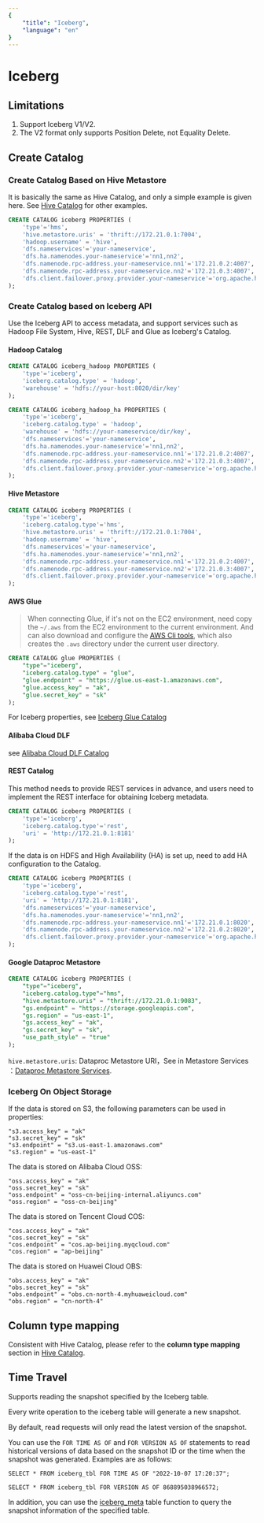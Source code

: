 ```yaml
---
{
    "title": "Iceberg",
    "language": "en"
}
---
```


<!-- 
Licensed to the Apache Software Foundation (ASF) under one
or more contributor license agreements.  See the NOTICE file
distributed with this work for additional information
regarding copyright ownership.  The ASF licenses this file
to you under the Apache License, Version 2.0 (the
"License"); you may not use this file except in compliance
with the License.  You may obtain a copy of the License at

  http://www.apache.org/licenses/LICENSE-2.0

Unless required by applicable law or agreed to in writing,
software distributed under the License is distributed on an
"AS IS" BASIS, WITHOUT WARRANTIES OR CONDITIONS OF ANY
KIND, either express or implied.  See the License for the
specific language governing permissions and limitations
under the License.
-->


# Iceberg

## Limitations

1. Support Iceberg V1/V2.
2. The V2 format only supports Position Delete, not Equality Delete.

## Create Catalog

### Create Catalog Based on Hive Metastore

It is basically the same as Hive Catalog, and only a simple example is given here. See [Hive Catalog](./hive.md) for other examples.

```sql
CREATE CATALOG iceberg PROPERTIES (
    'type'='hms',
    'hive.metastore.uris' = 'thrift://172.21.0.1:7004',
    'hadoop.username' = 'hive',
    'dfs.nameservices'='your-nameservice',
    'dfs.ha.namenodes.your-nameservice'='nn1,nn2',
    'dfs.namenode.rpc-address.your-nameservice.nn1'='172.21.0.2:4007',
    'dfs.namenode.rpc-address.your-nameservice.nn2'='172.21.0.3:4007',
    'dfs.client.failover.proxy.provider.your-nameservice'='org.apache.hadoop.hdfs.server.namenode.ha.ConfiguredFailoverProxyProvider'
);
```

### Create Catalog based on Iceberg API

Use the Iceberg API to access metadata, and support services such as Hadoop File System, Hive, REST, DLF and Glue as Iceberg's Catalog.

#### Hadoop Catalog

```sql
CREATE CATALOG iceberg_hadoop PROPERTIES (
    'type'='iceberg',
    'iceberg.catalog.type' = 'hadoop',
    'warehouse' = 'hdfs://your-host:8020/dir/key'
);
```

```sql
CREATE CATALOG iceberg_hadoop_ha PROPERTIES (
    'type'='iceberg',
    'iceberg.catalog.type' = 'hadoop',
    'warehouse' = 'hdfs://your-nameservice/dir/key',
    'dfs.nameservices'='your-nameservice',
    'dfs.ha.namenodes.your-nameservice'='nn1,nn2',
    'dfs.namenode.rpc-address.your-nameservice.nn1'='172.21.0.2:4007',
    'dfs.namenode.rpc-address.your-nameservice.nn2'='172.21.0.3:4007',
    'dfs.client.failover.proxy.provider.your-nameservice'='org.apache.hadoop.hdfs.server.namenode.ha.ConfiguredFailoverProxyProvider'
);
```

#### Hive Metastore

```sql
CREATE CATALOG iceberg PROPERTIES (
    'type'='iceberg',
    'iceberg.catalog.type'='hms',
    'hive.metastore.uris' = 'thrift://172.21.0.1:7004',
    'hadoop.username' = 'hive',
    'dfs.nameservices'='your-nameservice',
    'dfs.ha.namenodes.your-nameservice'='nn1,nn2',
    'dfs.namenode.rpc-address.your-nameservice.nn1'='172.21.0.2:4007',
    'dfs.namenode.rpc-address.your-nameservice.nn2'='172.21.0.3:4007',
    'dfs.client.failover.proxy.provider.your-nameservice'='org.apache.hadoop.hdfs.server.namenode.ha.ConfiguredFailoverProxyProvider'
);
```

#### AWS Glue

> When connecting Glue, if it's not on the EC2 environment, need copy the `~/.aws` from the EC2 environment to the current environment. And can also download and configure the [AWS Cli tools](https://docs.aws.amazon.com/cli/latest/userguide/getting-started-install.html), which also creates the `.aws` directory under the current user directory.

```sql
CREATE CATALOG glue PROPERTIES (
    "type"="iceberg",
    "iceberg.catalog.type" = "glue",
    "glue.endpoint" = "https://glue.us-east-1.amazonaws.com",
    "glue.access_key" = "ak",
    "glue.secret_key" = "sk"
);
```

For Iceberg properties, see [Iceberg Glue Catalog](https://iceberg.apache.org/docs/latest/aws/#glue-catalog)

#### Alibaba Cloud DLF

see [Alibaba Cloud DLF Catalog](dlf.md)

#### REST Catalog

This method needs to provide REST services in advance, and users need to implement the REST interface for obtaining Iceberg metadata.

```sql
CREATE CATALOG iceberg PROPERTIES (
    'type'='iceberg',
    'iceberg.catalog.type'='rest',
    'uri' = 'http://172.21.0.1:8181'
);
```

If the data is on HDFS and High Availability (HA) is set up, need to add HA configuration to the Catalog.

```sql
CREATE CATALOG iceberg PROPERTIES (
    'type'='iceberg',
    'iceberg.catalog.type'='rest',
    'uri' = 'http://172.21.0.1:8181',
    'dfs.nameservices'='your-nameservice',
    'dfs.ha.namenodes.your-nameservice'='nn1,nn2',
    'dfs.namenode.rpc-address.your-nameservice.nn1'='172.21.0.1:8020',
    'dfs.namenode.rpc-address.your-nameservice.nn2'='172.21.0.2:8020',
    'dfs.client.failover.proxy.provider.your-nameservice'='org.apache.hadoop.hdfs.server.namenode.ha.ConfiguredFailoverProxyProvider'
);
```

#### Google Dataproc Metastore

```sql
CREATE CATALOG iceberg PROPERTIES (
    "type"="iceberg",
    "iceberg.catalog.type"="hms",
    "hive.metastore.uris" = "thrift://172.21.0.1:9083",
    "gs.endpoint" = "https://storage.googleapis.com",
    "gs.region" = "us-east-1",
    "gs.access_key" = "ak",
    "gs.secret_key" = "sk",
    "use_path_style" = "true"
);
```

`hive.metastore.uris`: Dataproc Metastore URI，See in Metastore Services ：[Dataproc Metastore Services](https://console.cloud.google.com/dataproc/metastore).

### Iceberg On Object Storage

If the data is stored on S3, the following parameters can be used in properties:

```
"s3.access_key" = "ak"
"s3.secret_key" = "sk"
"s3.endpoint" = "s3.us-east-1.amazonaws.com"
"s3.region" = "us-east-1"
```

The data is stored on Alibaba Cloud OSS:

```
"oss.access_key" = "ak"
"oss.secret_key" = "sk"
"oss.endpoint" = "oss-cn-beijing-internal.aliyuncs.com"
"oss.region" = "oss-cn-beijing"
```

The data is stored on Tencent Cloud COS:

```
"cos.access_key" = "ak"
"cos.secret_key" = "sk"
"cos.endpoint" = "cos.ap-beijing.myqcloud.com"
"cos.region" = "ap-beijing"
```

The data is stored on Huawei Cloud OBS:

```
"obs.access_key" = "ak"
"obs.secret_key" = "sk"
"obs.endpoint" = "obs.cn-north-4.myhuaweicloud.com"
"obs.region" = "cn-north-4"
```

## Column type mapping

Consistent with Hive Catalog, please refer to the **column type mapping** section in [Hive Catalog](./hive.md).

## Time Travel

Supports reading the snapshot specified by the Iceberg table.

Every write operation to the iceberg table will generate a new snapshot.

By default, read requests will only read the latest version of the snapshot.

You can use the `FOR TIME AS OF` and `FOR VERSION AS OF` statements to read historical versions of data based on the snapshot ID or the time when the snapshot was generated. Examples are as follows:

`SELECT * FROM iceberg_tbl FOR TIME AS OF "2022-10-07 17:20:37";`

`SELECT * FROM iceberg_tbl FOR VERSION AS OF 868895038966572;`

In addition, you can use the [iceberg_meta](../../sql-manual/sql-functions/table-functions/iceberg-meta.md) table function to query the snapshot information of the specified table.
